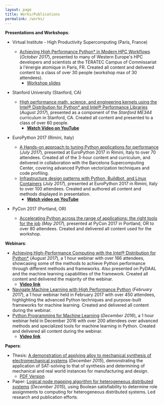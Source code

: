 ```yaml
---
layout: page
title: Works/Publications
permalink: /works/
---
```


__Presentations and Workshops__:

- Virtual Institute \- High Productivity Supercomputing (Paris, France)
  - [Achieving High Performance Python* in Modern HPC Workflows](http://www.vi-hps.org/training/tws/tw26.html) (_October 2017_), presented to many of Western Europe's HPC developers and scientists at the TERATEC Campus of Commissariat à l'énergie atomique in Paris, FR.  Created all content and delivered content to a class of over 30 people (workshop max of 30 attendees).
    - [Workshop slides](http://www.vi-hps.org/upload/material/tw26/Intel_Python.pdf)
- Stanford University (Stanford, CA)
  - [High performance math, science, and engineering kernels using the Intel® Distribution for Python* and Intel® Performance Libraries](https://www.youtube.com/watch?v=aafE2yHgeGI&index=3&list=PLOoGUrwjS08MypOLt_udsrUTwudqLRUq2) (_August 2017_), presented as a component of the _Stanford ME344_ curriculum in Stanford, CA.  Created all content and presented to a class of over 60 people.
    - [__Watch Video on YouTube__](https://www.youtube.com/watch?v=aafE2yHgeGI&index=3&list=PLOoGUrwjS08MypOLt_udsrUTwudqLRUq2)
- EuroPython 2017 (Rimini, Italy)
  - [A Hands-on approach to tuning Python applications for performance](https://ep2017.europython.eu/conference/talks/a-hands-on-approach-to-tuning-python-applications-for-performance) (_July 2017_), presented at EuroPython 2017 in Rimini, Italy to over 70 attendees. Created all of the 3-hour content and curriculum, and delivered in collaboration with the Barcelona Supercomputing Center, covering advanced Python vectorization techniques and code profiling.
  - [Infrastructure design patterns with Python, Buildbot, and Linux Containers](https://ep2017.europython.eu/conference/talks/infrastructure-design-patterns-with-python-buildbot-and-linux-containers) (_July 2017_), presented at EuroPython 2017 in Rimini, Italy to over 100 attendees. Created and authored all content and methods displayed in presentation.
    - [__Watch video on YouTube__](https://www.youtube.com/watch?v=NlFuQT8tCGk&t=27962s)

- PyCon 2017 (Portland, OR)
  - [Accelerating Python across the range of applications: the right tools for the job](https://us.pycon.org/2017/schedule/presentation/789/) (_May 2017_), presented
 at PyCon 2017 in Portland, OR to over 80 attendees. Created and delivered all content used
 for the workshop.


__Webinars__:
- [Achieving High-Performance Computing with the Intel® Distribution for Python*](https://software.seek.intel.com/ComputingDistributionForPython_Reg) (_August 2017_), a 1 hour webinar with over 166 attendees, showcasing some of the methods to achieve Python performance through different methods and frameworks.  Also presented on PyDAAL and the machine learning capabilities of the framework.  Created all content and delivered the majority of the webinar.
  - [__Video link__](https://software.intel.com/en-us/videos/achieving-high-performance-computing-with-the-intel-distribution-for-python)
- [Navigate Machine Learning with High Performance Python](http://infotech.report/view-events.aspx?EventID=1935) (_February 2017_), a 1 hour webinar held in February 2017 with over 450 attendees, highlighting the advanced Python techniques and purpose-built frameworks for machine learning. Created and delivered all content during the webinar.
- [Python Programming for Machine Learning](https://software.intel.com/en-us/videos/python-programming-for-machine-learning) (_December 2016_), a 1 hour webinar held in December 2016 with over 200 attendees over advanced methods and specialized tools for machine learning in Python. Created and delivered all content during the webinar.
  - [__Video link__](https://software.intel.com/en-us/videos/python-programming-for-machine-learning)

__Papers__:
- Thesis: [A demonstration of applying alloy to mechanical synthesis of electromechanical systems](http://catalog.lib.utexas.edu/search%7ES29?/X(mechanical+synthesis)&searchscope=29&SORT=D/X(mechanical+synthesis)&searchscope=29&SORT=D&SUBKEY=(mechanical+synthesis)/1%2C498%2C498%2CB/frameset&FF=X(mechanical+synthesis)&searchscope=29&SORT=D&1%2C1%2C) (_December 2015_), demonstrating the application of SAT-solving to that of synthesis and determining of mechanical and real world instances for manufacturing and design.
  - [PDF Version](https://repositories.lib.utexas.edu/bitstream/handle/2152/34587/LIU-MASTERSREPORT-2015.pdf)
- Paper: [Logical node mapping algorithm for heterogeneous distributed systems](https://github.com/triskadecaepyon/DF_RoleMatrix/blob/master/Documentation/Final_Report.pdf) (_December 2015_), using Boolean satisfiability to determine role assignments to computing for heterogeneous distributed systems. Led research and publication efforts.
